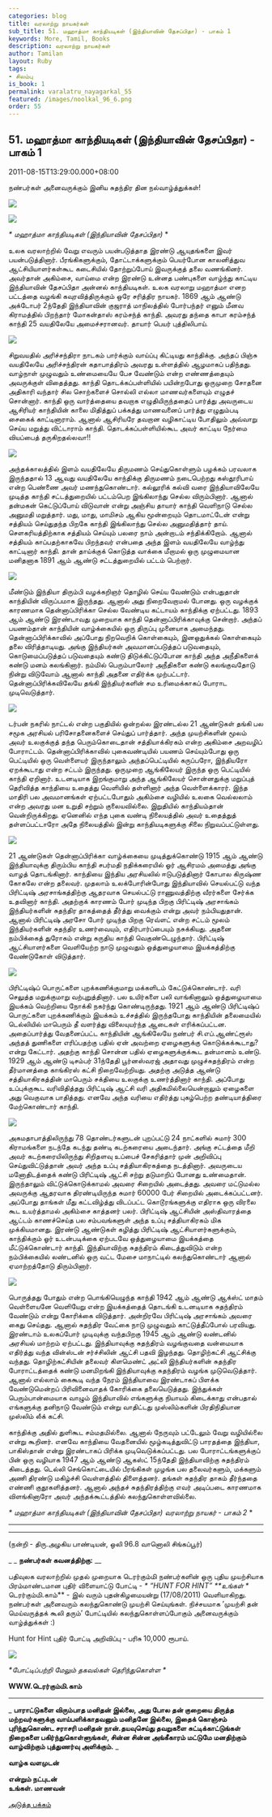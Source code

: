 ```yaml
---
categories: blog
title: வரலாற்று நாயகர்கள்
sub_title: 51. மஹாத்மா காந்தியடிகள் (இந்தியாவின் தேசப்பிதா) - பாகம் 1
keywords: More, Tamil, Books
description: வரலாற்று நாயகர்கள்
author: Tamilan
layout: Ruby
tags:
- சிலம்பு
is_book: 1
permalink: varalatru_nayagarkal_55
featured: /images/noolkal_96_6.png
order: 55
---
```



## 51. மஹாத்மா காந்தியடிகள் (இந்தியாவின் தேசப்பிதா) - பாகம் 1

2011-08-15T13:29:00.000+08:00

நண்பர்கள் அனைவருக்கும் இனிய சுதந்திர தின நல்வாழ்த்துக்கள்!

![](http://2.bp.blogspot.com/-m8MSdYq4nTA/TkhtpI4ZZuI/AAAAAAAAAy0/AW4U1DfP3uQ/s1600/fl.gif)

![](http://4.bp.blogspot.com/-ngVChC7XQX8/TkhtvLq1pSI/AAAAAAAAAy4/kYzez7h9sVk/s320/image006.jpg)

_* _மஹாத்மா காந்தியடிகள் (இந்தியாவின் தேசப்பிதா)__ *

உலக வரலாற்றில் வேறு எவரும் பயன்படுத்தாத இரண்டு ஆயுதங்களை இவர் பயன்படுத்தினார். பீரங்கிகளுக்கும், தோட்டாக்களுக்கும் பெயர்போன காலனித்துவ ஆட்சியியாளர்கள்கூட கடைசியில் தோற்றுப்போய் இவருக்குத் தலை வணங்கினர். அவர்தான் அகிம்சை, வாய்மை என்ற இரண்டு உன்னத பண்புகளை வாழ்ந்து காட்டிய இந்தியாவின் தேசப்பிதா அன்னல் காந்தியடிகள். உலக வரலாறு மஹாத்மா எனற பட்டத்தை வழங்கி கவுரவித்திருக்கும் ஒரே சரித்திர நாயகர். 1869 ஆம் ஆண்டு அக்டோபர் 2ந்தேதி இந்தியாவின் குஜராத் மாநிலத்தில் போர்பந்தர் எனும் மீனவ கிராமத்தில் பிறந்தார் மோகன்தாஸ் கரம்சந்த் காந்தி. அவரது தந்தை காபா கரம்சந்த் காந்தி 25 வயதிலேயே அமைச்சரானவர். தாயார் பெயர் புத்திலிபாய்.

![](http://2.bp.blogspot.com/-zvEl8AE6Iic/TkirEKhJw_I/AAAAAAAAAzU/ovT8rssaOJQ/s320/1.jpg)

சிறுவயதில் அரிச்சந்திரா நாடகம் பார்க்கும் வாய்ப்பு கிட்டியது காந்திக்கு. அந்தப் பிஞ்சு வயதிலேயே அரிச்சந்திரன் கதாபாத்திரம் அவரது உள்ளத்தில் ஆழமாகப் பதிந்தது. வாழ்நாள் முழுவதும் உண்மையையே பேச வேண்டும் என்ற எண்ணத்தையும் அவருக்குள் விதைத்தது. காந்தி தொடக்கப்பள்ளியில் பயின்றபோது ஒருமுறை சோதனை அதிகாரி வந்தார் சில சொற்களைச் சொல்லி எல்லா மாணவர்களையும் எழுதச் சொன்னார். காந்தி ஒரு வார்த்தையை தவறாக எழுதியிருந்ததைப் பார்த்து அவருடைய ஆசிரியர் காந்தியின் காலை மிதித்துப் பக்கத்து மாணவனைப் பார்த்து எழுதும்படி சைகைக் காட்டினாராம். ஆனால் ஆசிரியரே தவறான வழிகாட்டிய போதிலும் அவ்வாறு செய்ய மறுத்து விட்டாராம் காந்தி. தொடக்கப்பள்ளியில்கூட அவர் காட்டிய நேர்மை வியப்பைத் தருகிறதல்லவா!!

![](http://1.bp.blogspot.com/-gbkGGx35SoA/TkirRleHIBI/AAAAAAAAAzY/KHMfy2_lfIU/s320/7.jpg)

அந்தக்காலத்தில் இளம் வயதிலேயே திருமணம் செய்துகொள்ளும் பழக்கம் பரவலாக இருந்ததால் 13 ஆவது வயதிலேயே காந்திக்கு திருமணம் நடைபெற்றது கஸ்தூரிபாய் என்ற பெண்ணை அவர் மணந்துகொண்டார். கல்லூரிக் கல்வி வரை இந்தியாவிலேயே முடித்த காந்தி சட்டத்துறையில் பட்டம்பெற இங்கிலாந்து செல்ல விரும்பினார். ஆனால் தன்மகன் கெட்டுப்போய் விடுவான் என்று அஞ்சிய தாயார் காந்தி வெளிநாடு செல்ல அனுமதி மறுத்தார். மது, மாது, மாமிசம் ஆகிய மூன்றையும் தொடமாட்டேன் என்று சத்தியம் செய்துதந்த பிறகே காந்தி இங்கிலாந்து செல்ல அனுமதித்தார் தாய். செளகரியத்திற்காக சத்தியம் செய்யும் பலரை நாம் அன்றாடம் சந்திக்கிறோம். ஆனால் சத்தியம் காப்பதற்காகவே பிறந்தவர் என்பதை அந்த இளம் வயதிலேயே வாழ்ந்து காட்டினார் காந்தி. தான் தாய்க்குக் கொடுத்த வாக்கை மீறாமல் ஒரு முழுமையான மனிதனாக 1891 ஆம் ஆண்டு சட்டத்துறையில் பட்டம் பெற்றார்.

![](http://4.bp.blogspot.com/-R5pMA3YD4Z8/TkipPQO8r-I/AAAAAAAAAzA/FuCZ4QyfRp0/s320/5.jpg)

மீண்டும் இந்தியா திரும்பி வழக்கறிஞர் தொழில் செய்ய வேண்டும் என்பதுதான் காந்தியின் விருப்பமாக இருந்தது. ஆனால் அது நிறைவேறாமல் போனது. ஒரு வழக்குக் காரணமாக தென்னாப்பிரிக்கா செல்ல வேண்டிய கட்டாயம் காந்திக்கு ஏற்பட்டது. 1893 ஆம் ஆண்டு இரண்டாவது முறையாக காந்தி தென்னாப்பிரிக்காவுக்கு சென்றார். அந்தப் பயணம்தான் காந்தியின் வாழ்க்கையில் ஒரு திருப்பு முனையாக அமைந்தது. தென்னாப்பிரிக்காவில் அப்போது நிறவெறிக் கொள்கையும், இனஒதுக்கல் கொள்கையும் தலை விரித்தாடியது. அங்கு இந்தியர்கள் அவமானப்படுத்தப் படுவதையும், கொடுமைப்படுத்தப் படுவதையும் கண்டு திடுக்கிட்டுப்போன காந்தி அந்த அநீதிகளைக் கண்டு மனம் கலங்கினார். நம்மில் பெரும்பாலோர் அநீதிகளை கண்டு கலங்குவதோடு நின்று விடுவோம் ஆனால் காந்தி அதனை எதிர்க்க முற்பட்டார். தென்னாப்பிரிக்கவிலேயே தங்கி இந்தியர்களின் சம உரிமைக்காகப் போராட முடிவெடுத்தார்.

![](http://2.bp.blogspot.com/-7Idos8ciMeo/TkipyJPjlRI/AAAAAAAAAzI/KNmbvNx-UtU/s320/8.jpg)

டர்பன் நகரில் நாட்டல் என்ற பகுதியில் ஒன்றல்ல இரண்டல்ல 21 ஆண்டுகள் தங்கி பல சமூக அரசியல் பரிசோதனைகளைச் செய்துப் பார்த்தார். அந்த முயற்சிகளின் மூலம் அவர் உலகுக்குத் தந்த பெரும்கொடைதான் சத்தியாக்கிரகம் என்ற அகிம்சை அறவழிப் போராட்டம். தென்னாப்பிரிக்காவில் புகைவண்டியில் பயணம் செய்யும்போது ஒரு பெட்டியில் ஒரு வெள்ளையர் இருந்தாலும் அந்தப்பெட்டியில் கருப்பரோ, இந்தியரோ ஏறக்கூடாது என்ற சட்டம் இருந்தது. ஒருமுறை ஆங்கிலேயர் இருந்த ஒரு பெட்டியில் காந்தி ஏறினார். உடனடியாக இறங்குமாறு அந்த ஆங்கிலேயர் சொன்னதுக்கு மறுப்புத் தெரிவித்த காந்தியை உதைத்து வெளியில் தள்ளினார் அந்த வெள்ளைக்காரர். இந்த மாதிரி பல அவமானங்கள் ஏற்பட்டபோதும் அகிம்சை வழியில் உலகை வெல்லலாம் என்ற அவரது மன உறுதி சற்றும் குலையவில்லை. இறுதியில் காந்தியம்தான் வென்றிருக்கிறது. ஏனெனில் எந்த புகை வண்டி நிலையத்தில் அவர் உதைத்துத் தள்ளப்பட்டாரோ அதே நிலையத்தில் இன்று காந்தியடிகளுக்கு சிலை நிறுவப்பட்டுள்ளது.

![](http://4.bp.blogspot.com/-SZrODUAGtu8/Tkiqgru3MlI/AAAAAAAAAzQ/7QlG9uuC9AE/s320/Mahatma+Gandhi+Pictures5.jpg)

21 ஆண்டுகள் தென்னாப்பிரிக்கா வாழ்க்கையை முடித்துக்கொண்டு 1915 ஆம் ஆண்டு இந்தியாவுக்கு திரும்பிய காந்தி சபர்மதி நதிக்கரையில் ஓர் ஆசிரமம் அமைத்து அங்கு வாழத் தொடங்கினார். காந்தியை இந்திய அரசியலில் ஈடுபடுத்தினார் கோபால கிருஷ்ண கோகலே என்ற தலைவர். முதலாம் உலக்போரின்போது இந்தியாவில் செயல்பட்டு வந்த பிரிட்டிஷ் அரசாங்கத்திற்கு ஆதரவாக செயல்பட்டு ராணுவத்திற்கு வீரர்களை சேர்க்க உதவினார் காந்தி. அதற்குக் காரணம் போர் முடிந்த பிறகு பிரிட்டிஷ் அரசாங்கம் இந்தியர்களின் சுதந்திர தாகத்தைத் தீர்த்து வைக்கும் என்று அவர் நம்பியதுதான். ஆனால் பிரிட்டிஷ் அரசோ போர் முடிந்த பிறகு ரெவ்ளட் என்ற சட்டம் மூலம் இந்தியர்களின் சுதந்திர உணர்வையும், எதிர்பார்ப்பையும் நசுக்கியது. அதனை நம்பிக்கைத் துரோகம் என்று கருதிய காந்தி வெகுண்டெழுந்தார். பிரிட்டிஷ் ஆட்சியாளர்களை வெளியேற்ற நாடு முழுவதும் ஒத்துழையாமை இயக்கத்திற்கு வேண்டுகோள் விடுத்தார்.

![](http://4.bp.blogspot.com/-eF2sovJwu1w/TkiqF6VPZxI/AAAAAAAAAzM/dsf2c0DBhuc/s320/26.jpg)

பிரிட்டிஷ்ப் பொருட்களை புறக்கணிக்குமாறு மக்களிடம் கேட்டுக்கொண்டார். வரி செலுத்த மறுக்குமாறு வற்புறுத்தினார். பல உயிர்களை பலி வாங்கினாலும் ஒத்துழையாமை இயக்கம் வெற்றியை நோக்கி நகர்ந்து கொண்டிருந்தது. 1921 ஆம் ஆண்டு பிரிட்டிஷ்ப் பொருட்களை புறக்கணிக்கும் இயக்கம் உச்சத்தில் இருந்தபோது காந்தியின் தலைமையில் டெல்லியில் மாபெரும் தீ வளர்த்து விலையுயர்ந்த ஆடைகள் எரிக்கப்பட்டன. அதைப்பார்த்து வேதனைப்பட்ட காந்தியின் ஆங்கிலேயே நண்பர் சி.எப்.ஆண்ட்ரூஸ் அந்தத் துணிகளை எரிப்பதற்கு பதில் ஏன் அவற்றை ஏழைகளுக்கு கொடுக்கக்கூடாது? என்று கேட்டார். அதற்கு காந்தி சொன்ன பதில் ஏழைகளுக்குக்கூட தன்மானம் உண்டு. 1929 ஆம் ஆண்டு டிசம்பர் 31ந்தேதி பூர்னஸ்வரஜ் அதாவது முழுச்சுதந்திரம் என்ற தீர்மானத்தை காங்கிரஸ் கட்சி நிறைவேற்றியது. அதற்கு அடுத்த ஆண்டு சத்தியாகிரகத்தின் மாபெரும் சக்தியை உலகுக்கு உணர்த்தினார் காந்தி. அப்போது உப்புக்குகூட வரிவிதித்தது பிரிட்டிஷ் ஆட்சி வரி அதிகமில்லையென்றாலும் ஏழைகளை அது வெகுவாக பாதித்தது. எனவே அந்த வரியை எதிர்த்து புகழ்பெற்ற தண்டியாத்திரை மேற்கொண்டார் காந்தி.

![](http://4.bp.blogspot.com/-EHgSSkaaTRw/Tkipc15Yv3I/AAAAAAAAAzE/XNhsM_iEIhc/s320/18.jpg)

அகமதாபாத்திலிருந்து 78 தொண்டர்களுடன் புறப்பட்டு 24 நாட்களில் சுமார் 300 கிராமங்களை நடந்தே கடந்து தண்டி கடற்கரையை அடைந்தார். அங்கு சட்டத்தை மீறி அவர் கடற்கரையிலிருந்து சிறிதளவு உப்பைச் சேகரித்தார் முன் அறிவிப்பு செய்துவிட்டுத்தான் அவர் அந்த உப்பு சத்தியாகிரகத்தை நடத்தினார். அவருடைய மனோதிடத்தைக் கண்டு பிரிட்டிஷ் ஆட்சி சற்று தடுமாறிப் போனது உண்மைதான். இருந்தாலும் விட்டுக்கொடுக்காமல் அவரை சிறையில் அடைத்தது. அவரை மட்டுமல்ல அவருக்கு ஆதரவாக திரண்டியிருந்த சுமார் 60000 பேர் சிறையில் அடைக்கப்பட்டனர். அப்போது தாங்கள் மீது கட்டவிழ்த்து விடப்பட்ட கொடூரங்களுக்கு எதிராக ஒரு விரலை கூட உயர்த்தாமல் அகிம்சை காத்தனர் பலர். பிரிட்டிஷ் ஆட்சியின் அஸ்திவாரத்தை ஆட்டம் காணச்செய்த பல சம்பவங்களுள் அந்த உப்பு சத்தியாகிரகம் மிக முக்கியமானது. இரண்டு ஆண்டுகள் கழித்து பிரிட்டிஷ் ஆட்சியாளர்களுக்கும், காந்திக்கும் ஓர் உடன்படிக்கை ஏற்படவே ஒத்துழையாமை இயக்கத்தை மீட்டுக்கொண்டார் காந்தி. இந்தியாவிற்கு சுதந்திரம் கிடைத்துவிடும் என்ற நம்பிக்கையில் லண்டனில் ஒரு வட்ட மேசை மாநாட்டில் கலந்துகொண்டார் ஆனால் ஏமாற்றத்தோடு திரும்பினார்.

![](http://4.bp.blogspot.com/-HRabXAmuro0/TkisT_GY-jI/AAAAAAAAAzc/f5U-Vb9rGxw/s320/16.jpg)

பொருத்தது போதும் என்ற பொங்கியெழுந்த காந்தி 1942 ஆம் ஆண்டு ஆக்ஸ்ட் மாதம் வெள்ளையனே வெளியேறு என்ற இயக்கத்தைத் தொடங்கி உடனடியாக சுதந்திரம் வேண்டும் என்று கோரிக்கை விடுத்தார். அன்றிரவே பிரிட்டிஷ் அரசாங்கம் அவரை கைது செய்தது. ஆனால் சுதந்திர வேட்கை நாடு முழுவதும் காட்டுத்தீப்போல் பரவியது. இரண்டாம் உலகப்போர் முடிவுக்கு வந்தபிறகு 1945 ஆம் ஆண்டு லண்டனில் அரசியல் மாற்றம் ஏற்பட்டது. இந்தியாவுக்கு சுதந்திரம் வழங்குவதை வன்மையாக எதிர்த்து வந்த வின்ஸ்டன் சர்ச்சிலின் ஆட்சி பதவி இழந்தது. தொழிற்கட்சி ஆட்சிக்கு வந்தது. தொழிற்கட்சியின் தலைவர் கிளமெண்ட் அட்லி இந்தியர்களின் சுதந்திர போராட்டத்தைக் கண்டு மனமிறங்கி இந்தியாவுக்கு சுதந்திரம் வழங்க முடுவெடுத்தார். ஆனால் எல்லாம் கைகூடி வந்த நேரம் இந்தியாவை இரண்டாகப் பிளக்க வேண்டுமென்றப் பிரிவினைவாதக் கோரிக்கை தலையெடுத்தது. இந்துக்கள் பெரும்பான்மையாக வாழும் இந்தியாவில் எங்களுக்கு நியாயம் கிடைக்காது என்பதால் எங்களுக்கு தனிநாடு வேண்டும் என்று வாதிட்டது முஸ்லிம்களின் பிரதிநிதியான முஸ்லிம் லீக் கட்சி.

காந்திக்கு அதில் துளிகூட சம்மதமில்லை. ஆனால் நேருவும் பட்டேலும் வேறு வழியில்லை என்று கூறினர். எனவே காந்தியை வேதனையில் மூழ்கடித்துவிட்டு பாரதத்தை இந்தியா, பாகிஸ்தான் என்று இரண்டாகப் பிரிக்க முடிவெடுக்கப்பட்டது. பல போராட்டங்களுக்குப் பின் ஒரு வழியாக 1947 ஆம் ஆண்டு ஆகஸ்ட் 15ந்தேதி இந்தியாவிற்கு சுதந்திரம் கிடைத்தது. டெல்லி செங்கொட்டையில் பீரங்கிகள் முழங்க பல தலைவர்களும், மக்களும் அணி திரண்டு மகிழ்ச்சி வெள்ளத்தில் திளைத்தனர். தங்கள் சுதந்திர தாகம் தீர்ந்ததை எண்ணி குதூகளித்தனர். ஆனால் அந்தச் சுதந்திரத்திற்கு எவர் அடிப்படை காரணமாக விளங்கினாரோ அவர் அந்தக்கூட்டத்தில் கலந்துகொள்ளவில்லை.

_* _மஹாத்மா காந்தியடிகள் (இந்தியாவின் தேசப்பிதா) வரலாற்று நாயகர் - பாகம் 2__ *

* * *

* * *

(நன்றி - திரு.அழகிய பாண்டியன், ஒலி 96.8 வானொலி சிங்கப்பூர்)

_ _ **நண்பர்கள் கவனத்திற்கு:** __

பதிவுலக வரலாற்றில் முதல் முறையாக டெரர்கும்மி நண்பர்களின் ஒரு புதிய முயற்சியாக பிரம்மாண்டமான புதிர் விளையாட்டு போட்டி - _* “HUNT FOR HINT” **உங்கள் *_ டெரர்கும்மி.காம்** \- இல் வரும் புதன்கிழமையன்று (17/08/2011) வெளியாகிறது. நண்பர்கள் அனைவரும் கலந்துகொண்டு முயற்சி செய்யுங்கள். நிச்சயமாக ’முயற்சி தன் மெய்வருத்தக் கூலி தரும்’ போட்டியில் கலந்துகொள்ளப்போகும் அனைவருக்கும் வாழ்த்துக்கள் :)

Hunt for Hint புதிர் போட்டி அறிவிப்பு - பரிசு 10,000 ரூபாய்.

![](http://2.bp.blogspot.com/-3Ic-vPz7j8c/TkRjwupe6sI/AAAAAAAAAyw/neOjSLb_RFg/s400/poster2.jpg)

_*போட்டிப்பற்றி மேலும் தகவல்கள் தெரிந்துகொள்ள *_

**WWW.டெரர்கும்மி.காம்**

* * *

_ **பாராட்டுகளை விரும்பாத மனிதன் இல்லை, அது போல தன் குறையை திருத்த மற்றவர்களுக்கு வாய்பளிக்காதவனும் மனிதனே இல்லை, இதைக் கொஞ்சம் புரிந்துகொண்ட சராசரி மனிதன் நான்.தயவுசெய்து தவறுகளை சுட்டிக்காட்டுங்கள் நிறைகளை பகிர்ந்துகொள்ளுங்கள், சின்ன சின்ன அங்கீகாரம் மட்டுமே மனதிற்கும் வாழ்விற்கும் புத்துணர்வு அளிக்கும்.** _

**வாழ்க வளமுடன்**

**என்றும் நட்புடன்  
உங்கள். மாணவன்**

[அடுத்த பக்கம்](varalatru_nayagarkal_56)